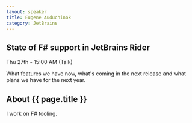 ```yaml
---
layout: speaker
title: Eugene Auduchinok
category: JetBrains
---
```


<div class="row">
    <div class="col-md-6">
        <div class="speaker-talk">
            <div class="section-head">
                <h2 class="header-title">State of F# support in JetBrains Rider</h2>
                    <p class="header-desc">Thu 27th - 15:00 AM (Talk)</p>
            </div>
            <div>
                <p>
                    What features we have now, what's coming in the next release and what plans we have for the next year.
                </p>
            </div>
        </div>
    </div>
</div><!-- /.row -->
<div class="row">
    <div class="col-md-12">
        <div class="speaker-about">
            <div class="section-head">
                <h2 class="header-title">About {{ page.title }}</h2>
                <p class="header-desc">
                </p>					
            </div>
            <div class="row">
                <div class="col-md-2">
                </div>
                <div class="col-md-10">
                    <p>
                        I work on F# tooling.
                    </p>
                </div>
            </div>       
        </div>
    </div>
</div>